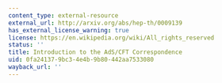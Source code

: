 ```yaml
---
content_type: external-resource
external_url: http://arxiv.org/abs/hep-th/0009139
has_external_license_warning: true
license: https://en.wikipedia.org/wiki/All_rights_reserved
status: ''
title: Introduction to the AdS/CFT Correspondence
uid: 0fa24137-9bc3-4e4b-9b80-442aa7533080
wayback_url: ''
---
```


